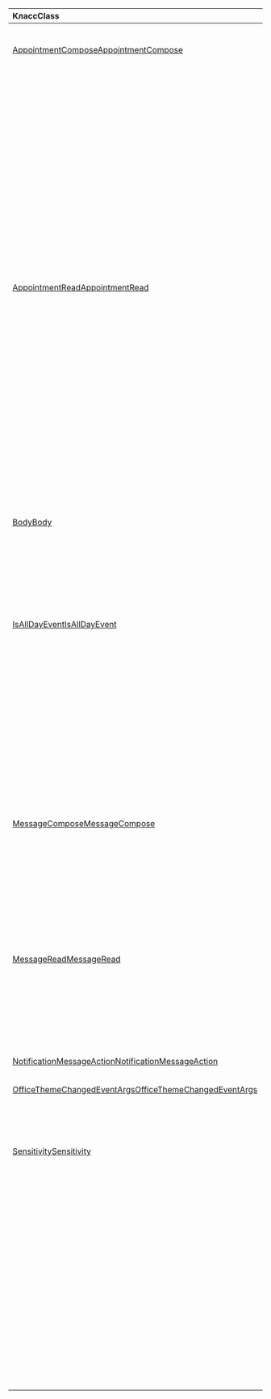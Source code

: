 | <span data-ttu-id="2b3cb-101">Класс</span><span class="sxs-lookup"><span data-stu-id="2b3cb-101">Class</span></span> | <span data-ttu-id="2b3cb-102">Поля</span><span class="sxs-lookup"><span data-stu-id="2b3cb-102">Fields</span></span> | <span data-ttu-id="2b3cb-103">Описание</span><span class="sxs-lookup"><span data-stu-id="2b3cb-103">Description</span></span> |
|:---|:---|:---|
|[<span data-ttu-id="2b3cb-104">AppointmentCompose</span><span class="sxs-lookup"><span data-stu-id="2b3cb-104">AppointmentCompose</span></span>](/javascript/api/outlook/outlook.appointmentcompose)|[<span data-ttu-id="2b3cb-105">getInitializationContextAsync(callback?: (asyncResult: Office. AsyncResult <string> ) => недействительным)</span><span class="sxs-lookup"><span data-stu-id="2b3cb-105">getInitializationContextAsync(callback?: (asyncResult: Office.AsyncResult<string>) => void)</span></span>](/javascript/api/outlook/outlook.appointmentcompose#getinitializationcontextasync-callback--asyncresult-)|<span data-ttu-id="2b3cb-106">Получает данные инициализации, которые передаются, когда надстройка активируется в действии.</span><span class="sxs-lookup"><span data-stu-id="2b3cb-106">Gets initialization data passed when the add-in is activated by an actionable message.</span></span>|
||[<span data-ttu-id="2b3cb-107">getInitializationContextAsync (параметры: Office. AsyncContextOptions, callback?: (asyncResult: Office. AsyncResult <string> ) => недействительным)</span><span class="sxs-lookup"><span data-stu-id="2b3cb-107">getInitializationContextAsync(options: Office.AsyncContextOptions, callback?: (asyncResult: Office.AsyncResult<string>) => void)</span></span>](/javascript/api/outlook/outlook.appointmentcompose#getinitializationcontextasync-options--callback--asyncresult-)|<span data-ttu-id="2b3cb-108">Получает данные инициализации, которые передаются, когда надстройка активируется в действии.</span><span class="sxs-lookup"><span data-stu-id="2b3cb-108">Gets initialization data passed when the add-in is activated by an actionable message.</span></span>|
||[<span data-ttu-id="2b3cb-109">isAllDayEvent</span><span class="sxs-lookup"><span data-stu-id="2b3cb-109">isAllDayEvent</span></span>](/javascript/api/outlook/outlook.appointmentcompose#isalldayevent)|<span data-ttu-id="2b3cb-110">Получает или задает {@link Office. Свойство IsAllDayEvent} для встречи.</span><span class="sxs-lookup"><span data-stu-id="2b3cb-110">Gets or sets the {@link Office.IsAllDayEvent} property of an appointment.</span></span>|
||[<span data-ttu-id="2b3cb-111">чувствительность</span><span class="sxs-lookup"><span data-stu-id="2b3cb-111">sensitivity</span></span>](/javascript/api/outlook/outlook.appointmentcompose#sensitivity)|<span data-ttu-id="2b3cb-112">Получает или задает {@link Office. Чувствительность</span><span class="sxs-lookup"><span data-stu-id="2b3cb-112">Gets or sets the {@link Office.Sensitivity</span></span> | <span data-ttu-id="2b3cb-113">чувствительность} встречи.</span><span class="sxs-lookup"><span data-stu-id="2b3cb-113">sensitivity} of an appointment.</span></span>|
||[<span data-ttu-id="2b3cb-114">sessionData</span><span class="sxs-lookup"><span data-stu-id="2b3cb-114">sessionData</span></span>](/javascript/api/outlook/outlook.appointmentcompose#sessiondata)|<span data-ttu-id="2b3cb-115">Управляет {@link Office. SessionData</span><span class="sxs-lookup"><span data-stu-id="2b3cb-115">Manages the {@link Office.SessionData</span></span> | <span data-ttu-id="2b3cb-116">SessionData} элемента в режиме Compose.</span><span class="sxs-lookup"><span data-stu-id="2b3cb-116">SessionData} of an item in Compose mode.</span></span>|
|[<span data-ttu-id="2b3cb-117">AppointmentRead</span><span class="sxs-lookup"><span data-stu-id="2b3cb-117">AppointmentRead</span></span>](/javascript/api/outlook/outlook.appointmentread)|[<span data-ttu-id="2b3cb-118">getInitializationContextAsync(callback?: (asyncResult: Office. AsyncResult <string> ) => недействительным)</span><span class="sxs-lookup"><span data-stu-id="2b3cb-118">getInitializationContextAsync(callback?: (asyncResult: Office.AsyncResult<string>) => void)</span></span>](/javascript/api/outlook/outlook.appointmentread#getinitializationcontextasync-callback--asyncresult-)|<span data-ttu-id="2b3cb-119">Получает данные инициализации, переданные при надстройки {@link https://docs.microsoft.com/outlook/actionable-messages/invoke-add-in-from-actionable-message</span><span class="sxs-lookup"><span data-stu-id="2b3cb-119">Gets initialization data passed when the add-in is {@link https://docs.microsoft.com/outlook/actionable-messages/invoke-add-in-from-actionable-message</span></span> | <span data-ttu-id="2b3cb-120">активированное действием сообщения}.</span><span class="sxs-lookup"><span data-stu-id="2b3cb-120">activated by an actionable message}.</span></span>|
||[<span data-ttu-id="2b3cb-121">getInitializationContextAsync (параметры: Office. AsyncContextOptions, callback?: (asyncResult: Office. AsyncResult <string> ) => недействительным)</span><span class="sxs-lookup"><span data-stu-id="2b3cb-121">getInitializationContextAsync(options: Office.AsyncContextOptions, callback?: (asyncResult: Office.AsyncResult<string>) => void)</span></span>](/javascript/api/outlook/outlook.appointmentread#getinitializationcontextasync-options--callback--asyncresult-)|<span data-ttu-id="2b3cb-122">Получает данные инициализации, переданные при надстройки {@link https://docs.microsoft.com/outlook/actionable-messages/invoke-add-in-from-actionable-message</span><span class="sxs-lookup"><span data-stu-id="2b3cb-122">Gets initialization data passed when the add-in is {@link https://docs.microsoft.com/outlook/actionable-messages/invoke-add-in-from-actionable-message</span></span> | <span data-ttu-id="2b3cb-123">активированное действием сообщения}.</span><span class="sxs-lookup"><span data-stu-id="2b3cb-123">activated by an actionable message}.</span></span>|
||[<span data-ttu-id="2b3cb-124">isAllDayEvent</span><span class="sxs-lookup"><span data-stu-id="2b3cb-124">isAllDayEvent</span></span>](/javascript/api/outlook/outlook.appointmentread#isalldayevent)|<span data-ttu-id="2b3cb-125">Возвращает значение boolean, указывающее, является ли событие событием весь день.</span><span class="sxs-lookup"><span data-stu-id="2b3cb-125">Returns a boolean value indicating whether the event is all day.</span></span>|
||[<span data-ttu-id="2b3cb-126">чувствительность</span><span class="sxs-lookup"><span data-stu-id="2b3cb-126">sensitivity</span></span>](/javascript/api/outlook/outlook.appointmentread#sensitivity)|<span data-ttu-id="2b3cb-127">Обеспечивает значение чувствительности встречи.</span><span class="sxs-lookup"><span data-stu-id="2b3cb-127">Provides the sensitivity value of the appointment.</span></span>|
|[<span data-ttu-id="2b3cb-128">Body</span><span class="sxs-lookup"><span data-stu-id="2b3cb-128">Body</span></span>](/javascript/api/outlook/outlook.body)|[<span data-ttu-id="2b3cb-129">setSignatureAsync(data: string, callback?: (asyncResult: Office. AsyncResult <void> ) => недействительным)</span><span class="sxs-lookup"><span data-stu-id="2b3cb-129">setSignatureAsync(data: string, callback?: (asyncResult: Office.AsyncResult<void>) => void)</span></span>](/javascript/api/outlook/outlook.body#setsignatureasync-data--callback--asyncresult-)|<span data-ttu-id="2b3cb-130">Добавляет или заменяет подпись тела элемента.</span><span class="sxs-lookup"><span data-stu-id="2b3cb-130">Adds or replaces the signature of the item body.</span></span>|
||[<span data-ttu-id="2b3cb-131">setSignatureAsync (данные: строка, параметры: Office. AsyncContextOptions & CoercionTypeOptions, callback?: (asyncResult: Office. AsyncResult <void> ) => недействительным)</span><span class="sxs-lookup"><span data-stu-id="2b3cb-131">setSignatureAsync(data: string, options: Office.AsyncContextOptions & CoercionTypeOptions, callback?: (asyncResult: Office.AsyncResult<void>) => void)</span></span>](/javascript/api/outlook/outlook.body#setsignatureasync-data--options--callback--asyncresult-)|<span data-ttu-id="2b3cb-132">Добавляет или заменяет подпись тела элемента.</span><span class="sxs-lookup"><span data-stu-id="2b3cb-132">Adds or replaces the signature of the item body.</span></span>|
|[<span data-ttu-id="2b3cb-133">IsAllDayEvent</span><span class="sxs-lookup"><span data-stu-id="2b3cb-133">IsAllDayEvent</span></span>](/javascript/api/outlook/outlook.isalldayevent)|[<span data-ttu-id="2b3cb-134">getAsync(callback: (asyncResult: Office. AsyncResult <boolean> ) => недействительным)</span><span class="sxs-lookup"><span data-stu-id="2b3cb-134">getAsync(callback: (asyncResult: Office.AsyncResult<boolean>) => void)</span></span>](/javascript/api/outlook/outlook.isalldayevent#getasync-callback--asyncresult-)|<span data-ttu-id="2b3cb-135">Получает значение boolean, указывающее, является ли событие событием весь день или нет.</span><span class="sxs-lookup"><span data-stu-id="2b3cb-135">Gets the boolean value indicating whether the event is all day or not.</span></span>|
||[<span data-ttu-id="2b3cb-136">getAsync (параметры: Office. AsyncContextOptions, callback: (asyncResult: Office. AsyncResult <boolean> ) => недействительным)</span><span class="sxs-lookup"><span data-stu-id="2b3cb-136">getAsync(options: Office.AsyncContextOptions, callback: (asyncResult: Office.AsyncResult<boolean>) => void)</span></span>](/javascript/api/outlook/outlook.isalldayevent#getasync-options--callback--asyncresult-)|<span data-ttu-id="2b3cb-137">Получает значение boolean, указывающее, является ли событие событием весь день или нет.</span><span class="sxs-lookup"><span data-stu-id="2b3cb-137">Gets the boolean value indicating whether the event is all day or not.</span></span>|
||[<span data-ttu-id="2b3cb-138">setAsync (isAllDayEvent: boolean, callback?: (asyncResult: Office. AsyncResult <void> ) => недействительным)</span><span class="sxs-lookup"><span data-stu-id="2b3cb-138">setAsync(isAllDayEvent: boolean, callback?: (asyncResult: Office.AsyncResult<void>) => void)</span></span>](/javascript/api/outlook/outlook.isalldayevent#setasync-isalldayevent--callback--asyncresult-)|<span data-ttu-id="2b3cb-139">Задает состояние события в течение всего дня для встречи.</span><span class="sxs-lookup"><span data-stu-id="2b3cb-139">Sets the all-day event status of an appointment.</span></span>|
||[<span data-ttu-id="2b3cb-140">setAsync (isAllDayEvent: boolean, options: Office. AsyncContextOptions, callback?: (asyncResult: Office. AsyncResult <void> ) => недействительным)</span><span class="sxs-lookup"><span data-stu-id="2b3cb-140">setAsync(isAllDayEvent: boolean, options: Office.AsyncContextOptions, callback?: (asyncResult: Office.AsyncResult<void>) => void)</span></span>](/javascript/api/outlook/outlook.isalldayevent#setasync-isalldayevent--options--callback--asyncresult-)|<span data-ttu-id="2b3cb-141">Задает состояние события в течение всего дня для встречи.</span><span class="sxs-lookup"><span data-stu-id="2b3cb-141">Sets the all-day event status of an appointment.</span></span>|
|[<span data-ttu-id="2b3cb-142">MessageCompose</span><span class="sxs-lookup"><span data-stu-id="2b3cb-142">MessageCompose</span></span>](/javascript/api/outlook/outlook.messagecompose)|[<span data-ttu-id="2b3cb-143">getInitializationContextAsync(callback?: (asyncResult: Office. AsyncResult <string> ) => недействительным)</span><span class="sxs-lookup"><span data-stu-id="2b3cb-143">getInitializationContextAsync(callback?: (asyncResult: Office.AsyncResult<string>) => void)</span></span>](/javascript/api/outlook/outlook.messagecompose#getinitializationcontextasync-callback--asyncresult-)|<span data-ttu-id="2b3cb-144">Получает данные инициализации, которые передаются, когда надстройка активируется в действии.</span><span class="sxs-lookup"><span data-stu-id="2b3cb-144">Gets initialization data passed when the add-in is activated by an actionable message.</span></span>|
||[<span data-ttu-id="2b3cb-145">getInitializationContextAsync (параметры: Office. AsyncContextOptions, callback?: (asyncResult: Office. AsyncResult <string> ) => недействительным)</span><span class="sxs-lookup"><span data-stu-id="2b3cb-145">getInitializationContextAsync(options: Office.AsyncContextOptions, callback?: (asyncResult: Office.AsyncResult<string>) => void)</span></span>](/javascript/api/outlook/outlook.messagecompose#getinitializationcontextasync-options--callback--asyncresult-)|<span data-ttu-id="2b3cb-146">Получает данные инициализации, которые передаются, когда надстройка активируется в действии.</span><span class="sxs-lookup"><span data-stu-id="2b3cb-146">Gets initialization data passed when the add-in is activated by an actionable message.</span></span>|
||[<span data-ttu-id="2b3cb-147">sessionData</span><span class="sxs-lookup"><span data-stu-id="2b3cb-147">sessionData</span></span>](/javascript/api/outlook/outlook.messagecompose#sessiondata)|<span data-ttu-id="2b3cb-148">Управляет {@link Office. SessionData</span><span class="sxs-lookup"><span data-stu-id="2b3cb-148">Manages the {@link Office.SessionData</span></span> | <span data-ttu-id="2b3cb-149">SessionData} элемента в режиме Compose.</span><span class="sxs-lookup"><span data-stu-id="2b3cb-149">SessionData} of an item in Compose mode.</span></span>|
|[<span data-ttu-id="2b3cb-150">MessageRead</span><span class="sxs-lookup"><span data-stu-id="2b3cb-150">MessageRead</span></span>](/javascript/api/outlook/outlook.messageread)|[<span data-ttu-id="2b3cb-151">getInitializationContextAsync(callback?: (asyncResult: Office. AsyncResult <string> ) => недействительным)</span><span class="sxs-lookup"><span data-stu-id="2b3cb-151">getInitializationContextAsync(callback?: (asyncResult: Office.AsyncResult<string>) => void)</span></span>](/javascript/api/outlook/outlook.messageread#getinitializationcontextasync-callback--asyncresult-)|<span data-ttu-id="2b3cb-152">Получает данные инициализации, переданные при надстройки</span><span class="sxs-lookup"><span data-stu-id="2b3cb-152">Gets initialization data passed when the add-in is</span></span>|
||[<span data-ttu-id="2b3cb-153">getInitializationContextAsync (параметры: Office. AsyncContextOptions, callback?: (asyncResult: Office. AsyncResult <string> ) => недействительным)</span><span class="sxs-lookup"><span data-stu-id="2b3cb-153">getInitializationContextAsync(options: Office.AsyncContextOptions, callback?: (asyncResult: Office.AsyncResult<string>) => void)</span></span>](/javascript/api/outlook/outlook.messageread#getinitializationcontextasync-options--callback--asyncresult-)|<span data-ttu-id="2b3cb-154">Получает данные инициализации, переданные при надстройки</span><span class="sxs-lookup"><span data-stu-id="2b3cb-154">Gets initialization data passed when the add-in is</span></span>|
|[<span data-ttu-id="2b3cb-155">NotificationMessageAction</span><span class="sxs-lookup"><span data-stu-id="2b3cb-155">NotificationMessageAction</span></span>](/javascript/api/outlook/outlook.notificationmessageaction)|[<span data-ttu-id="2b3cb-156">contextData</span><span class="sxs-lookup"><span data-stu-id="2b3cb-156">contextData</span></span>](/javascript/api/outlook/outlook.notificationmessageaction#contextdata)|<span data-ttu-id="2b3cb-157">Любые данные JSON, которые необходимо передать кнопке.</span><span class="sxs-lookup"><span data-stu-id="2b3cb-157">Any JSON data the button needs to pass on.</span></span>|
|[<span data-ttu-id="2b3cb-158">OfficeThemeChangedEventArgs</span><span class="sxs-lookup"><span data-stu-id="2b3cb-158">OfficeThemeChangedEventArgs</span></span>](/javascript/api/outlook/outlook.officethemechangedeventargs)|[<span data-ttu-id="2b3cb-159">officeTheme</span><span class="sxs-lookup"><span data-stu-id="2b3cb-159">officeTheme</span></span>](/javascript/api/outlook/outlook.officethemechangedeventargs#officetheme)|<span data-ttu-id="2b3cb-160">Получает обновленную Office тему.</span><span class="sxs-lookup"><span data-stu-id="2b3cb-160">Gets the updated Office theme.</span></span>|
||[<span data-ttu-id="2b3cb-161">type</span><span class="sxs-lookup"><span data-stu-id="2b3cb-161">type</span></span>](/javascript/api/outlook/outlook.officethemechangedeventargs#type)|<span data-ttu-id="2b3cb-162">Получает тип события.</span><span class="sxs-lookup"><span data-stu-id="2b3cb-162">Gets the type of the event.</span></span>|
|[<span data-ttu-id="2b3cb-163">Sensitivity</span><span class="sxs-lookup"><span data-stu-id="2b3cb-163">Sensitivity</span></span>](/javascript/api/outlook/outlook.sensitivity)|[<span data-ttu-id="2b3cb-164">getAsync(callback: (asyncResult: Office. AsyncResult<MailboxEnums.AppointmentSensitivityType>) => недействительным)</span><span class="sxs-lookup"><span data-stu-id="2b3cb-164">getAsync(callback: (asyncResult: Office.AsyncResult<MailboxEnums.AppointmentSensitivityType>) => void)</span></span>](/javascript/api/outlook/outlook.sensitivity#getasync-callback--asyncresult-)|<span data-ttu-id="2b3cb-165">Получает значение чувствительности к встрече.</span><span class="sxs-lookup"><span data-stu-id="2b3cb-165">Gets the value of the appointment sensitivity.</span></span>|
||[<span data-ttu-id="2b3cb-166">getAsync (параметры: Office. AsyncContextOptions, callback: (asyncResult: Office. AsyncResult<MailboxEnums.AppointmentSensitivityType>) => недействительным)</span><span class="sxs-lookup"><span data-stu-id="2b3cb-166">getAsync(options: Office.AsyncContextOptions, callback: (asyncResult: Office.AsyncResult<MailboxEnums.AppointmentSensitivityType>) => void)</span></span>](/javascript/api/outlook/outlook.sensitivity#getasync-options--callback--asyncresult-)|<span data-ttu-id="2b3cb-167">Получает значение чувствительности к встрече.</span><span class="sxs-lookup"><span data-stu-id="2b3cb-167">Gets the value of the appointment sensitivity.</span></span>|
||[<span data-ttu-id="2b3cb-168">setAsync (чувствительность: строка MailboxEnums.AppointmentSensitivityType, \| callback?: (asyncResult: Office. AsyncResult <void> ) => недействительным)</span><span class="sxs-lookup"><span data-stu-id="2b3cb-168">setAsync(sensitivity: MailboxEnums.AppointmentSensitivityType \| string, callback?: (asyncResult: Office.AsyncResult<void>) => void)</span></span>](/javascript/api/outlook/outlook.sensitivity#setasync-sensitivity--callback--asyncresult-)|<span data-ttu-id="2b3cb-169">Задает значение чувствительности к встрече.</span><span class="sxs-lookup"><span data-stu-id="2b3cb-169">Sets the value of the appointment sensitivity.</span></span>|
||[<span data-ttu-id="2b3cb-170">setAsync (чувствительность: строка MailboxEnums.AppointmentSensitivityType, \| параметры: Office. AsyncContextOptions, callback?: (asyncResult: Office. AsyncResult <void> ) => недействительным)</span><span class="sxs-lookup"><span data-stu-id="2b3cb-170">setAsync(sensitivity: MailboxEnums.AppointmentSensitivityType \| string, options: Office.AsyncContextOptions, callback?: (asyncResult: Office.AsyncResult<void>) => void)</span></span>](/javascript/api/outlook/outlook.sensitivity#setasync-sensitivity--options--callback--asyncresult-)|<span data-ttu-id="2b3cb-171">Задает значение чувствительности к встрече.</span><span class="sxs-lookup"><span data-stu-id="2b3cb-171">Sets the value of the appointment sensitivity.</span></span>|
